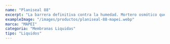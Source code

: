 ```yaml
---
name: "Planiseal 88"
excerpt: "La barrera definitiva contra la humedad. Mortero osmótico que resiste la presión de agua positiva y negativa. Ideal para sótanos, cimentaciones y cisternas de agua potable, volviéndose parte de la estructura. "
exampleImage: "/images/productos/planiseal-88-mapei.webp"
marca: "MAPEI"
categoria: "Membranas Liquidas"
tipo: "Liquidos"
---
```

